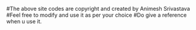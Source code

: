 #The above site codes are copyright and created by Animesh Srivastava
#Feel free to modify and use it as per your choice
#Do give a reference when u use it.
